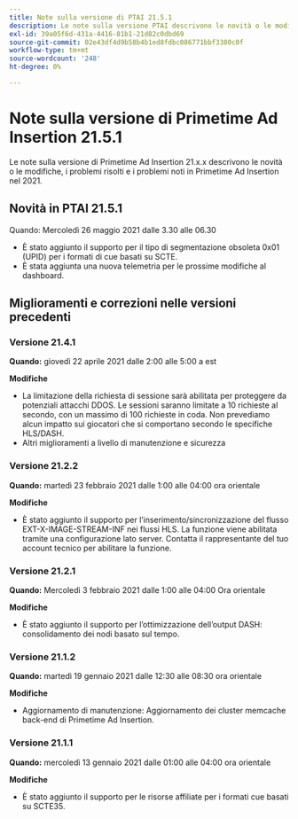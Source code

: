 ```yaml
---
title: Note sulla versione di PTAI 21.5.1
description: Le note sulla versione PTAI descrivono le novità o le modifiche, i problemi risolti e noti in Primetime Ad Insertion nel 2021.
exl-id: 39a05f6d-431a-4416-81b1-21d82c0dbd69
source-git-commit: 02e43df4d9b58b4b1ed8fdbc086771bbf3380c0f
workflow-type: tm+mt
source-wordcount: '248'
ht-degree: 0%

---
```


# Note sulla versione di Primetime Ad Insertion 21.5.1

Le note sulla versione di Primetime Ad Insertion 21.x.x descrivono le novità o le modifiche, i problemi risolti e i problemi noti in Primetime Ad Insertion nel 2021.

## Novità in PTAI 21.5.1

Quando:  Mercoledì 26 maggio 2021 dalle 3.30 alle 06.30

* È stato aggiunto il supporto per il tipo di segmentazione obsoleta 0x01 (UPID) per i formati di cue basati su SCTE.
* È stata aggiunta una nuova telemetria per le prossime modifiche al dashboard.

## Miglioramenti e correzioni nelle versioni precedenti

### Versione 21.4.1

**Quando:** giovedì 22 aprile 2021 dalle 2:00 alle 5:00 a est

**Modifiche**

* La limitazione della richiesta di sessione sarà abilitata per proteggere da potenziali attacchi DDOS. Le sessioni saranno limitate a 10 richieste al secondo, con un massimo di 100 richieste in coda. Non prevediamo alcun impatto sui giocatori che si comportano secondo le specifiche HLS/DASH.
* Altri miglioramenti a livello di manutenzione e sicurezza

### Versione 21.2.2

**Quando:** martedì 23 febbraio 2021 dalle 1:00 alle 04:00 ora orientale

**Modifiche**

* È stato aggiunto il supporto per l’inserimento/sincronizzazione del flusso EXT-X-IMAGE-STREAM-INF nei flussi HLS. La funzione viene abilitata tramite una configurazione lato server. Contatta il rappresentante del tuo account tecnico per abilitare la funzione.

### Versione 21.2.1

**Quando:** Mercoledì 3 febbraio 2021 dalle 1:00 alle 04:00 Ora orientale

**Modifiche**

* È stato aggiunto il supporto per l’ottimizzazione dell’output DASH: consolidamento dei nodi basato sul tempo.

### Versione 21.1.2

**Quando:** martedì 19 gennaio 2021 dalle 12:30 alle 08:30 ora orientale

**Modifiche**

* Aggiornamento di manutenzione: Aggiornamento dei cluster memcache back-end di Primetime Ad Insertion.

### Versione 21.1.1

**Quando:** mercoledì 13 gennaio 2021 dalle 01:00 alle 04:00 ora orientale

**Modifiche**

* È stato aggiunto il supporto per le risorse affiliate per i formati cue basati su SCTE35.
